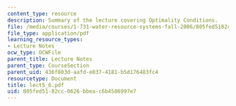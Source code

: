 ```yaml
---
content_type: resource
description: Summary of the lecture covering Optimality Conditions.
file: /media/courses/1-731-water-resource-systems-fall-2006/805fed5182cc0626bbeac6b4586997e7_lect5_6.pdf
file_type: application/pdf
learning_resource_types:
- Lecture Notes
ocw_type: OCWFile
parent_title: Lecture Notes
parent_type: CourseSection
parent_uid: 436f803d-aafd-e037-4181-b5d176483fc4
resourcetype: Document
title: lect5_6.pdf
uid: 805fed51-82cc-0626-bbea-c6b4586997e7
---
```

